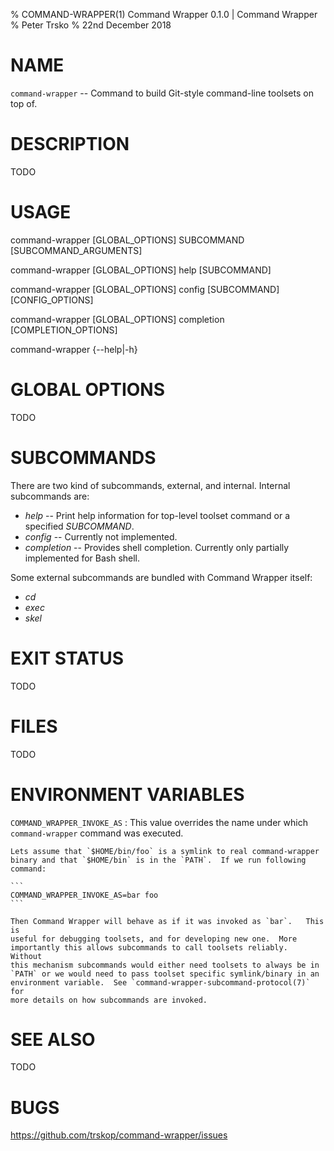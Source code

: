 % COMMAND-WRAPPER(1) Command Wrapper 0.1.0 | Command Wrapper
% Peter Trsko
% 22nd December 2018


# NAME

`command-wrapper` -- Command to build Git-style command-line toolsets on top
of.


# DESCRIPTION

TODO


# USAGE

command-wrapper \[GLOBAL\_OPTIONS] SUBCOMMAND \[SUBCOMMAND\_ARGUMENTS]

command-wrapper \[GLOBAL\_OPTIONS] help \[SUBCOMMAND]

command-wrapper \[GLOBAL\_OPTIONS] config \[SUBCOMMAND] \[CONFIG\_OPTIONS]

command-wrapper \[GLOBAL\_OPTIONS] completion \[COMPLETION\_OPTIONS]

command-wrapper {\--help|-h}


# GLOBAL OPTIONS

TODO


# SUBCOMMANDS

There are two kind of subcommands, external, and internal.  Internal
subcommands are:

* *help* -- Print help information for top-level toolset command or a specified
  *SUBCOMMAND*.
* *config* -- Currently not implemented.
* *completion* -- Provides shell completion.  Currently only partially
  implemented for Bash shell.

Some external subcommands are bundled with Command Wrapper itself:

* *cd*
* *exec*
* *skel*


# EXIT STATUS

TODO


# FILES

TODO


# ENVIRONMENT VARIABLES

`COMMAND_WRAPPER_INVOKE_AS`
:   This value overrides the name under which `command-wrapper` command was
    executed.

    Lets assume that `$HOME/bin/foo` is a symlink to real command-wrapper
    binary and that `$HOME/bin` is in the `PATH`.  If we run following command:

    ```
    COMMAND_WRAPPER_INVOKE_AS=bar foo
    ```

    Then Command Wrapper will behave as if it was invoked as `bar`.   This is
    useful for debugging toolsets, and for developing new one.  More
    importantly this allows subcommands to call toolsets reliably.  Without
    this mechanism subcommands would either need toolsets to always be in
    `PATH` or we would need to pass toolset specific symlink/binary in an
    environment variable.  See `command-wrapper-subcommand-protocol(7)` for
    more details on how subcommands are invoked.


# SEE ALSO

TODO


# BUGS

<https://github.com/trskop/command-wrapper/issues>
